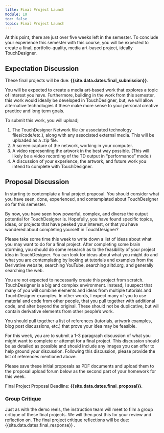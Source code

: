 ```yaml
---
title: Final Project Launch
module: 10
toc: false
topic: Final Project Launch
---
```



At this point, there are just over five weeks left in the semester. To conclude your experience this semester with this course, you will be expected to create a final, portfolio-quality, media art-based project, ideally TouchDesigner.

## Expectation Discussion

These final projects will be due: **{{site.data.dates.final_submission}}**.

You will be expected to create a media art-based work that explores a topic of interest you have. Furthermore, building in the work from this semester, this work would ideally be developed in TouchDesigner, but, we will allow alternative technologies if these make more sense to your personal creative practice and long term goals.

To submit this work, you will upload;

1. The TouchDesigner Network file (or associated technology files/code/etc.), along with any associated external media. This will be uploaded as a .zip file.
2. A screen capture of the network, working in your computer.
3. A video representing the artwork in the best way possible. (This will likely be a video recording of the TD output in “performance” mode.)
4. A discussion of your experience, the artwork, and future work you intend to complete with TouchDesigner.

## Proposal Discussion

In starting to contemplate a final project proposal. You should consider what you have seen, done, experienced, and contemplated about TouchDesigner so far this semester.

By now, you have seen how powerful, complex, and diverse the output potential for TouchDesigner is. Hopefully, you have found specific topics, ideas, or projects that have peeked your interest, or that you have wondered about completing yourself in TouchDesigner?

Please take some time this week to write down a list of ideas about what you may want to do for a final project. After completing some brain storming, you should do some research as to the feasibility of your project idea in TouchDesigner. You can look for ideas about what you might do and what you are contemplating by looking at tutorials and examples from the Derivative website, searching YouTube, searching alltd.org, and generally searching the web.

You are not expected to necessarily create this project from scratch. TouchDesigner is a big and complex environment. Instead, I suspect that many of you will combine elements and ideas from multiple tutorials and TouchDesigner examples. In other words, I expect many of you to use material and code from other people, that you pull together with additional code, and alter beyond the original. These should not be duplicative, but will contain derivative elements from other people’s work.

You should pull together a list of references (tutorials, artwork examples, blog post discussions, etc.) that prove your idea may be feasible.

For this week, you are to submit a 1-3 paragraph discussion of what you might want to complete or attempt for a final project. This discussion should be as detailed as possible and should include any images you can offer to help ground your discussion. Following this discussion, please provide the list of references mentioned above.

Please save these initial proposals as PDF documents and upload them to the proposal upload forum below as the second part of your homework for this week.

Final Project Proposal Deadline: **{{site.data.dates.final_proposal}}**.

### Group Critique

Just as with the demo reels, the instruction team will meet to film a group critique of these final projects. We will then post this for your review and reflection on. The final project critique reflections will be due: {{site.data.dates.final_response}}	.
